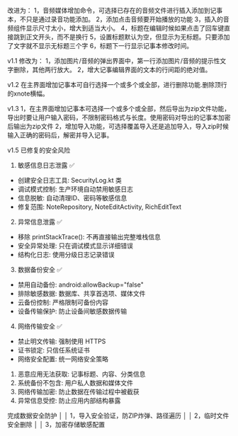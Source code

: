 改进为：
1，音频媒体增加命令，可选择已存在的音频文件进行插入添加到记事本，不只是通过录音功能添加。
2，添加点击音频要开始播放的功能
3，插入的音频组件显示尺寸太小，增大到适当大小。
4，标题在编辑时候如果点击了回车键直接跳到正文开头，而不是换行
5，设置标题默认为空，但显示为无标题。只要添加了文字就不显示无标题三个字
6，标题下一行显示记事本修改时间。

v1.1
修改为：
1，添加图片/音频的弹出界面中，第一行添加图片/音频的提示性文字删除，其他两行放大。
2，增大记事编辑界面的文本的行间距的绝对值。

v1.2
在主界面增加记事本可自行选择一个或多个或全部，进行删除功能.删除顶行的xnote横幅。

v1.3
1，在主界面增加记事本可选择一个或多个或全部，然后导出为zip文件功能，导出时要让用户输入密码，不限制密码格式与长度。使用密码对导出的记事本加密后输出为zip文件
2，增加导入功能，可选择覆盖导入还是追加导入，导入zip时候输入正确的密码后，解密并导入记事。

v1.5
已修复的安全风险

  1. 敏感信息日志泄露 ✅

  - 创建安全日志工具: SecurityLog.kt 类
  - 调试模式控制: 生产环境自动禁用敏感日志
  - 信息脱敏: 自动清理ID、密码等敏感信息
  - 修复范围: NoteRepository, NoteEditActivity, RichEditText

  2. 异常信息泄露 ✅

  - 移除 printStackTrace(): 不再直接输出完整堆栈信息
  - 安全异常处理: 只在调试模式显示详细错误
  - 结构化日志: 使用分级日志记录错误

  3. 数据备份安全 ✅

  - 禁用自动备份: android:allowBackup="false"
  - 排除敏感数据: 数据库、共享首选项、媒体文件
  - 云备份控制: 严格限制可备份内容
  - 设备传输保护: 防止设备间敏感数据传输

  4. 网络传输安全 ✅

  - 禁止明文传输: 强制使用 HTTPS
  - 证书锁定: 只信任系统证书
  - 网络安全配置: 统一网络安全策略

  1. 恶意应用无法获取: 记事标题、内容、分类信息
  2. 系统备份不包含: 用户私人数据和媒体文件
  3. 网络传输加密: 防止数据在传输过程中被截获
  4. 异常信息受控: 防止应用内部结构暴露

完成数据安全防护                                                                                                                                                                                                                                        │
│   1，导入安全验证，防ZIP炸弹、路径遍历                                                                                                                                                                                                                    │
│   2，临时文件安全删除                                                                                                                                                                                                                                     │
│   3，加密存储敏感配置
